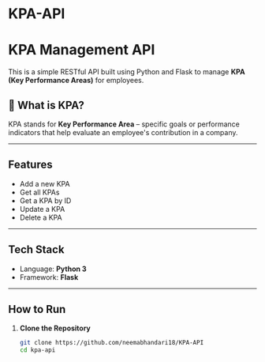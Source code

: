 # KPA-API

# KPA Management API

This is a simple RESTful API built using Python and Flask to manage **KPA (Key Performance Areas)** for employees.

## 📌 What is KPA?

KPA stands for **Key Performance Area** – specific goals or performance indicators that help evaluate an employee's contribution in a company.

---

## Features

- Add a new KPA  
- Get all KPAs  
- Get a KPA by ID  
- Update a KPA  
- Delete a KPA  

---

## Tech Stack

- Language: **Python 3**
- Framework: **Flask**

---

##  How to Run

1. **Clone the Repository**
   ```bash
   git clone https://github.com/neemabhandari18/KPA-API
   cd kpa-api
